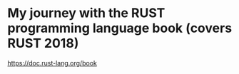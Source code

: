 # My journey with the RUST programming language book (covers RUST 2018)

<https://doc.rust-lang.org/book>
